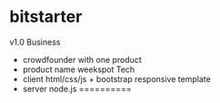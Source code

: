 bitstarter
==========
v1.0
Business
- crowdfounder with one product
- product name weekspot
Tech
- client html/css/js + bootstrap responsive template
- server node.js
==========
